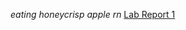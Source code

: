 *eating honeycrisp apple rn*
[Lab Report 1](https://github.com/sylvanabrooke/cse15l-lab-reports/blob/main/lab-report-1-week-0.md)
